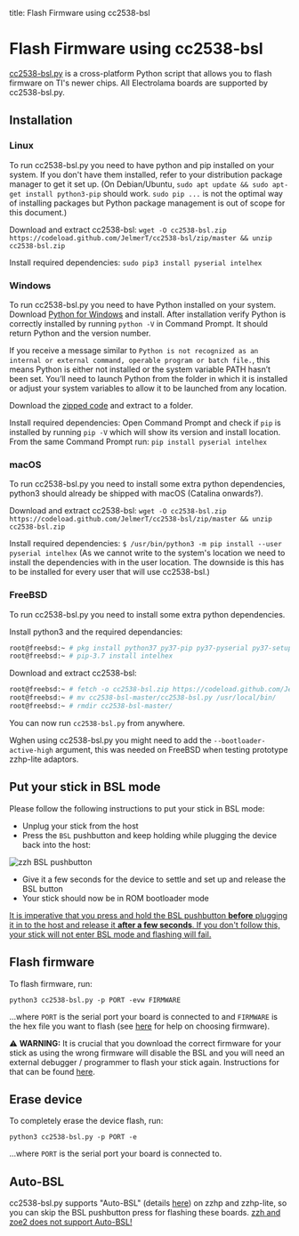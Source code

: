 title: Flash Firmware using cc2538-bsl

# Flash Firmware using cc2538-bsl

[cc2538-bsl.py](https://github.com/JelmerT/cc2538-bsl) is a cross-platform Python script that allows you to flash firmware on TI's newer chips. All Electrolama boards are supported by cc2538-bsl.py.


## Installation

### Linux

To run cc2538-bsl.py you need to have python and pip installed on your system. If you don't have them installed, refer to your distribution package manager to get it set up. (On Debian/Ubuntu, `sudo apt update && sudo apt-get install python3-pip` should work. `sudo pip ...` is not the optimal way of installing packages but Python package management is out of scope for this document.)

Download and extract cc2538-bsl: `wget -O cc2538-bsl.zip https://codeload.github.com/JelmerT/cc2538-bsl/zip/master && unzip cc2538-bsl.zip`

Install required dependencies: `sudo pip3 install pyserial intelhex`


### Windows
To run cc2538-bsl.py you need to have Python installed on your system. Download [Python for Windows](https://www.python.org/downloads/) and install. After installation verify Python is correctly installed by running `python -V` in Command Prompt. It should return Python and the version number.

If you receive a message similar to `Python is not recognized as an internal or external command, operable program or batch file.`, this means Python is either not installed or the system variable PATH hasn’t been set. You’ll need to launch Python from the folder in which it is installed or adjust your system variables to allow it to be launched from any location.

Download the [zipped code](https://github.com/JelmerT/cc2538-bsl/archive/master.zip) and extract to a folder.

Install required dependencies: Open Command Prompt and check if `pip` is installed by running `pip -V` which will show its version and install location. From the same Command Prompt run: `pip install pyserial intelhex`


### macOS
To run cc2538-bsl.py you need to install some extra python dependencies, python3 should already be shipped with macOS (Catalina onwards?).

Download and extract cc2538-bsl: `wget -O cc2538-bsl.zip https://codeload.github.com/JelmerT/cc2538-bsl/zip/master && unzip cc2538-bsl.zip`

Install required dependencies: `$ /usr/bin/python3 -m pip install --user pyserial intelhex` (As we cannot write to the system's location we need to install the dependencies with in the user location. The downside is this has to be installed for every user that will use cc2538-bsl.)

### FreeBSD
To run cc2538-bsl.py you need to install some extra python dependencies.

Install python3 and the required dependancies:
```bash
root@freebsd:~ # pkg install python37 py37-pip py37-pyserial py37-setuptools
root@freebsd:~ # pip-3.7 install intelhex
```

Download and extract cc2538-bsl:
```bash
root@freebsd:~ # fetch -o cc2538-bsl.zip https://codeload.github.com/JelmerT/cc2538-bsl/zip/master ; unzip cc2538-bsl.zip cc2538-bsl-master/cc2538-bsl.py
root@freebsd:~ # mv cc2538-bsl-master/cc2538-bsl.py /usr/local/bin/
root@freebsd:~ # rmdir cc2538-bsl-master/
```

You can now run `cc2538-bsl.py` from anywhere.

Wghen using cc2538-bsl.py you might need to add the `--bootloader-active-high` argument, this was needed on FreeBSD when testing prototype zzhp-lite adaptors.

## Put your stick in BSL mode

Please follow the following instructions to put your stick in BSL mode:

  - Unplug your stick from the host
  - Press the `BSL` pushbutton and keep holding while plugging the device back into the host:

![zzh BSL pushbutton](/_assets/zzh-bsl-button.jpg)

  - Give it a few seconds for the device to settle and set up and release the BSL button
  - Your stick should now be in ROM bootloader mode

<ins>It is imperative that you press and hold the BSL pushbutton **before** plugging it in to the host and release it **after a few seconds**. If you don't follow this, your stick will not enter BSL mode and flashing will fail.</ins>


## Flash firmware

To flash firmware, run:

`python3 cc2538-bsl.py -p PORT -evw FIRMWARE`

...where `PORT` is the serial port your board is connected to and `FIRMWARE` is the hex file you want to flash (see [here](/radio-docs/#step-2-download-the-correct-firmware-for-your-stick) for help on choosing firmware).

<p class="warn">⚠️ <b>WARNING:</b> It is crucial that you download the correct firmware for your stick as using the wrong firmware will disable the BSL and you will need an external debugger / programmer to flash your stick again. Instructions for that can be found <a href="/radio-docs/advanced/flash-jtag/">here</a>.</p>


## Erase device

To completely erase the device flash, run:

`python3 cc2538-bsl.py -p PORT -e`

...where `PORT` is the serial port your board is connected to.


## Auto-BSL
cc2538-bsl.py supports "Auto-BSL" (details [here](/radio-docs/bsl/#auto-bsl)) on zzhp and zzhp-lite, so you can skip the BSL pushbutton press for flashing these boards. <ins>zzh and zoe2 does not support Auto-BSL!</ins>
